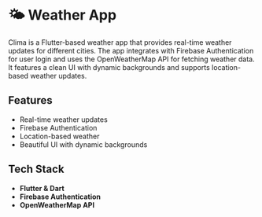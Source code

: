 # 🌤️ Weather App

Clima is a Flutter-based weather app that provides real-time weather updates for different cities. The app integrates with Firebase Authentication for user login and uses the OpenWeatherMap API for fetching weather data. It features a clean UI with dynamic backgrounds and supports location-based weather updates.

## Features
- Real-time weather updates
- Firebase Authentication
- Location-based weather
- Beautiful UI with dynamic backgrounds

##  Tech Stack
- **Flutter & Dart**
- **Firebase Authentication**
- **OpenWeatherMap API**

